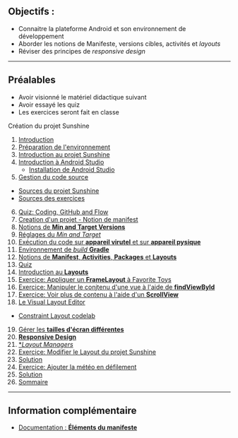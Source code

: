 ## Objectifs :
  * Connaitre la plateforme Android et son environnement de développement
  * Aborder les notions de Manifeste, versions cibles, activités et *layouts*
  * Réviser des principes de *responsive design*

---
## Préalables
  * Avoir visionné le matériel didactique suivant
  * Avoir essayé les quiz
  * Les exercices seront fait en classe

Création du projet Sunshine
1.  [Introduction](https://classroom.udacity.com/courses/ud851/lessons/93affc67-3f0b-4f9b-b3a4-a7a26f241a86/concepts/0eb4fac2-9d1b-477d-bafb-1743f715d4a5 )
2.  [Préparation de l'environnement](https://classroom.udacity.com/courses/ud851/lessons/93affc67-3f0b-4f9b-b3a4-a7a26f241a86/concepts/338e2164-2dae-4b96-9600-4082ffea10f7 )
3.  [Introduction au projet Sunshine](https://classroom.udacity.com/courses/ud851/lessons/93affc67-3f0b-4f9b-b3a4-a7a26f241a86/concepts/20a61f09-1c8b-4f13-a171-961a347d29c1 )
4.  [Introduction à Android Studio](https://classroom.udacity.com/courses/ud851/lessons/93affc67-3f0b-4f9b-b3a4-a7a26f241a86/concepts/98b2f686-aca1-4547-9632-31e84ccca355 )
    *  [Installation de Android Studio](https://classroom.udacity.com/courses/ud808/lessons/4216368924/concepts/43072785890923#)
5.  [Gestion du code source](https://classroom.udacity.com/courses/ud851/lessons/93affc67-3f0b-4f9b-b3a4-a7a26f241a86/concepts/115d08bb-f114-46fa-b693-5c6ce1445c07 )
  * [Sources du projet Sunshine](https://github.com/udacity/ud851-Sunshine)
  * [Sources des exercices](https://github.com/udacity/ud851-Exercises)
6.  [Quiz: Coding, GitHub and Flow](https://classroom.udacity.com/courses/ud851/lessons/93affc67-3f0b-4f9b-b3a4-a7a26f241a86/concepts/e501f2b0-e8cd-4554-b8ab-6552c5b8adb1 )
7.  [Creation d'un projet - Notion de manifest](https://classroom.udacity.com/courses/ud851/lessons/93affc67-3f0b-4f9b-b3a4-a7a26f241a86/concepts/f0aca178-1ff3-4786-bcf6-dddbb76b159d )
8.  [Notions de **Min and Target Versions**](https://classroom.udacity.com/courses/ud851/lessons/93affc67-3f0b-4f9b-b3a4-a7a26f241a86/concepts/382dabfc-7477-46e1-99de-d050916d61e8 )
9.  [Réglages du *Min and Target*](https://classroom.udacity.com/courses/ud851/lessons/93affc67-3f0b-4f9b-b3a4-a7a26f241a86/concepts/5b0aab7f-c63c-4e5d-b336-bdc08985767a )
10. [Exécution du code sur **appareil virutel** et sur **appareil pysique**](https://classroom.udacity.com/courses/ud851/lessons/93affc67-3f0b-4f9b-b3a4-a7a26f241a86/concepts/02f2daf0-9f99-408a-b954-f12f373dee1a )
11. [Environnement de *build* **Gradle**](https://classroom.udacity.com/courses/ud851/lessons/93affc67-3f0b-4f9b-b3a4-a7a26f241a86/concepts/17476436-0b3e-46e3-a858-36d1e35b4491 )
12. [Notions de **Manifest**, **Activities**, **Packages** et **Layouts**](https://classroom.udacity.com/courses/ud851/lessons/93affc67-3f0b-4f9b-b3a4-a7a26f241a86/concepts/200e9ec2-a5ec-4e4b-b0d9-bdc0a02d705f )
13. [Quiz](https://classroom.udacity.com/courses/ud851/lessons/93affc67-3f0b-4f9b-b3a4-a7a26f241a86/concepts/ef968f23-8b94-4670-b875-67542bb2fec2 )
14. [Introduction au **Layouts**](https://classroom.udacity.com/courses/ud851/lessons/93affc67-3f0b-4f9b-b3a4-a7a26f241a86/concepts/cdbfd437-de24-4903-8f01-37c29427cb38 )
15. [Exercice: Appliquer un **FrameLayout** à Favorite Toys](https://classroom.udacity.com/courses/ud851/lessons/93affc67-3f0b-4f9b-b3a4-a7a26f241a86/concepts/01267ed4-e09e-4800-87f4-64e5745393cb )
16. [Exercice: Manipuler le conjtenu d'une vue à l'aide de **findViewById**](https://classroom.udacity.com/courses/ud851/lessons/93affc67-3f0b-4f9b-b3a4-a7a26f241a86/concepts/ebe17315-13a6-452b-828e-aa3de89c4c09 )
17. [Exercice: Voir plus de contenu à l'aide d'un **ScrollView**](https://classroom.udacity.com/courses/ud851/lessons/93affc67-3f0b-4f9b-b3a4-a7a26f241a86/concepts/8030c4d7-7819-41cb-8add-e5c5d35caf1d )
18. [Le Visual Layout Editor](https://classroom.udacity.com/courses/ud851/lessons/93affc67-3f0b-4f9b-b3a4-a7a26f241a86/concepts/43e77b25-5212-4a18-99c4-51f20d4e27e0 )
  * [Constraint Layout codelab](https://codelabs.developers.google.com/codelabs/constraint-layout)
19. [Gérer les **tailles d'écran différentes**](https://classroom.udacity.com/courses/ud851/lessons/93affc67-3f0b-4f9b-b3a4-a7a26f241a86/concepts/396af661-4041-49f8-8673-016060e99e63 )
20. [**Responsive Design**](https://classroom.udacity.com/courses/ud851/lessons/93affc67-3f0b-4f9b-b3a4-a7a26f241a86/concepts/dd04eecf-2931-4fdc-9522-79ea7d6e1ee2 )
21. [**Layout Managers*](https://classroom.udacity.com/courses/ud851/lessons/93affc67-3f0b-4f9b-b3a4-a7a26f241a86/concepts/6717feea-da32-4dba-aa05-ae487e579124 )
22. [Exercice: Modifier le Layout du projet Sunshine ](https://classroom.udacity.com/courses/ud851/lessons/93affc67-3f0b-4f9b-b3a4-a7a26f241a86/concepts/42960413-c083-4f92-b000-ceb9bd90ae3b )
23. [Solution](https://classroom.udacity.com/courses/ud851/lessons/93affc67-3f0b-4f9b-b3a4-a7a26f241a86/concepts/7d7924eb-af09-46fd-b98e-8867e2711ddd )
24. [Exercice: Ajouter la météo en défilement](https://classroom.udacity.com/courses/ud851/lessons/93affc67-3f0b-4f9b-b3a4-a7a26f241a86/concepts/0bfb8489-0571-455f-aab4-2f54bf60e83c )
25. [Solution](https://classroom.udacity.com/courses/ud851/lessons/93affc67-3f0b-4f9b-b3a4-a7a26f241a86/concepts/53fd81ab-b668-4b2b-9e6d-db64ba3392a5 )
26. [Sommaire](https://classroom.udacity.com/courses/ud851/lessons/93affc67-3f0b-4f9b-b3a4-a7a26f241a86/concepts/cc0832ae-6545-44e0-82e8-c0ca73be274f )

---

## Information complémentaire

  *  [Documentation : **Éléments du manifeste**](https://developer.android.com/guide/topics/manifest/manifest-element.html)
